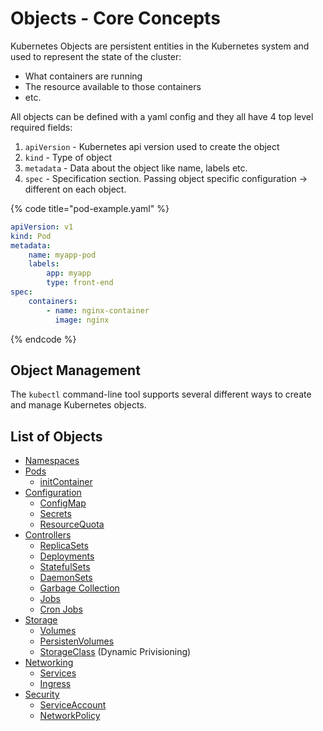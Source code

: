 # Objects - Core Concepts

Kubernetes Objects are persistent entities in the Kubernetes system and used to represent the state of the cluster:

* What containers are running
* The resource available to those containers
* etc.

All objects can be defined with a yaml config and they all have 4 top level required fields:

1. `apiVersion` - Kubernetes api version used to create the object
2. `kind` - Type of object
3. `metadata` - Data about the object like name, labels etc.
4. `spec` - Specification section. Passing object specific configuration -> different on each object.

{% code title="pod-example.yaml" %}
```yaml
apiVersion: v1
kind: Pod
metadata:
    name: myapp-pod
    labels:
        app: myapp
        type: front-end
spec:
    containers:
        - name: nginx-container
          image: nginx
```
{% endcode %}

## Object Management

The `kubectl` command-line tool supports several different ways to create and manage Kubernetes objects.

## List of Objects

* [Namespaces](./#namespaces)
* [Pods](../pods/)
  * [initContainer](../pods/initcontainer.md)
* [Configuration](../configuration/)
  * [ConfigMap](../configuration/configmap.md)
  * [Secrets](../configuration/secrets.md)
  * [ResourceQuota](../configuration/resources/resourcequota.md)
* [Controllers](../controllers/)
  * [ReplicaSets](../controllers/replicasets.md)
  * [Deployments](../controllers/deployments.md)
  * [StatefulSets](../controllers/statefulsets/)
  * [DaemonSets](../controllers/daemon-sets.md)
  * [Garbage Collection](broken-reference)
  * [Jobs](../controllers/jobs-and-cronjobs.md)
  * [Cron Jobs](broken-reference)
* [Storage](../storage/)
  * [Volumes](../storage/volumes.md)
  * [PersistenVolumes](../storage/persistentvolume.md)
  * [StorageClass](../storage/storageclass.md) (Dynamic Privisioning)
* [Networking](../../docker/networking.md)
  * [Services](../networking/services.md)
  * [Ingress](../networking/ingress.md)
* [Security](../security/)
  * [ServiceAccount](../security/serviceaccount.md)
  * [NetworkPolicy](../security/networkpolicy.md)
